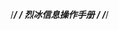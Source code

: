 /****************************************************/
/* 烈冰信息操作手册                                                 */
/****************************************************/